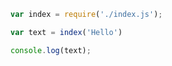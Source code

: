 ```javascript
var index = require('./index.js');

var text = index('Hello')

console.log(text);
```

